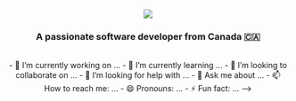 <h1 align="center">
    <img src="[![Typing SVG](https://readme-typing-svg.herokuapp.com?font=Righteous&size=33&duration=3000&pause=1&color=000000&center=true&vCenter=true&random=false&width=500&height=70&lines=Hi+there+%F0%9F%91%8B;I'm+Imen+Sebteoui+!)](https://git.io/typing-svg)" />
</h1>

<h3 align="center">A passionate software developer from Canada 🇨🇦</h3>

<br/>

<div align="center">
- 🔭 I’m currently working on ...
- 🌱 I’m currently learning ...
- 👯 I’m looking to collaborate on ...
- 🤔 I’m looking for help with ...
- 💬 Ask me about ...
- 📫 How to reach me: ...
- 😄 Pronouns: ...
- ⚡ Fun fact: ...
-->
